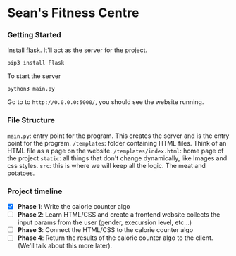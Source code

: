 # Sean's Fitness Centre

### Getting Started
Install [flask](https://flask.palletsprojects.com/en/1.1.x/quickstart). It'll act as the server for the project.
```
pip3 install Flask
```

To start the server
```
python3 main.py
```

Go to to `http://0.0.0.0:5000/`, you should see the website running.

### File Structure
`main.py`: entry point for the program. This creates the server and is the entry point for the program.
`/templates`: folder containing HTML files. Think of an HTML file as a page on the website.
`/templates/index.html`: home page of the project
`static`: all things that don't change dynamically, like Images and css styles.
`src`: this is where we will keep all the logic. The meat and potatoes.

### Project timeline

- [x] **Phase 1**: Write the calorie counter algo
- [ ] **Phase 2**: Learn HTML/CSS and create a frontend website collects the input params from the user (gender, execursion level, etc...)
- [ ] **Phase 3**: Connect the HTML/CSS to the calorie counter algo
- [ ] **Phase 4**: Return the results of the calorie counter algo to the client. (We'll talk about this more later).
